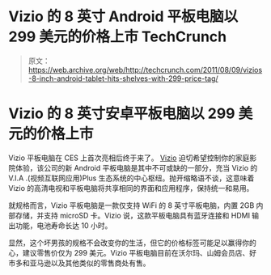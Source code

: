 # Vizio 的 8 英寸 Android 平板电脑以 299 美元的价格上市 TechCrunch

> 原文：<https://web.archive.org/web/http://techcrunch.com/2011/08/09/vizios-8-inch-android-tablet-hits-shelves-with-299-price-tag/>

# Vizio 的 8 英寸安卓平板电脑以 299 美元的价格上市

Vizio 平板电脑在 CES 上首次亮相后终于来了。 [Vizio](https://web.archive.org/web/20230204201120/https://techcrunch.com/tag/vizio) 迫切希望控制你的家庭影院体验，该公司的新 Android 平板电脑是其中不可或缺的一部分，充当 Vizio 的 V.I.A .(视频互联网应用)Plus 生态系统的中心枢纽。抛开缩略语不谈，这意味着 Vizio 的高清电视和平板电脑将共享相同的界面和应用程序，保持统一和易用。

就规格而言，Vizio 平板电脑是一款仅支持 WiFi 的 8 英寸平板电脑，内置 2GB 内部存储，并支持 microSD 卡。Vizio 说，这款平板电脑具有蓝牙连接和 HDMI 输出功能，电池寿命长达 10 小时。

显然，这个坏男孩的规格不会改变你的生活，但它的价格标签可能足以赢得你的心，建议零售价仅为 299 美元。Vizio 平板电脑目前在沃尔玛、山姆会员店、好市多和亚马逊以及其他类似的零售商处有售。